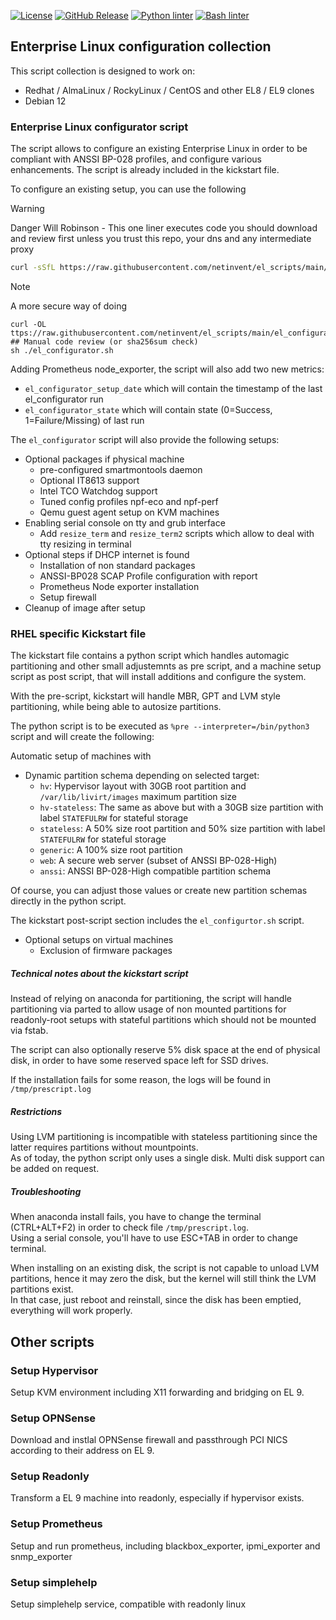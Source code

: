 [![License](https://img.shields.io/badge/License-BSD%203--Clause-blue.svg)](https://opensource.org/licenses/BSD-3-Clause)
[![GitHub Release](https://img.shields.io/github/release/netinvent/el_scripts.svg?label=Latest)](https://github.com/netinvent/el_scripts/releases/latest)
[![Python linter](https://github.com/netinvent/el_scripts/actions/workflows/pylint.yml/badge.svg)](https://github.com/netinvent/el_scripts/actions/workflows/pylint.yml)
[![Bash linter](https://github.com/netinvent/el_scripts/actions/workflows/shellcheck.yml/badge.svg)](https://github.com/netinvent/el_scripts/actions/workflows/shellcheck.yml)


## Enterprise Linux configuration collection

This script collection is designed to work on:
- Redhat / AlmaLinux / RockyLinux / CentOS and other EL8 / EL9 clones
- Debian 12


### Enterprise Linux configurator script

The script allows to configure an existing Enterprise Linux in order to be compliant with ANSSI BP-028 profiles, and configure various enhancements. The script is already included in the kickstart file.

To configure an existing setup, you can use the following  
>[!WARNING]
>Danger Will Robinson - This one liner executes code you should download and review first unless you trust this repo, your dns and any intermediate proxy
```sh
curl -sSfL https://raw.githubusercontent.com/netinvent/el_scripts/main/el_configurator.sh | sh -
```

>[!NOTE]
>A more secure way of doing
```
curl -OL ttps://raw.githubusercontent.com/netinvent/el_scripts/main/el_configurator.sh
## Manual code review (or sha256sum check)
sh ./el_configurator.sh
```


Adding Prometheus node_exporter, the script will also add two new metrics:
- `el_configurator_setup_date` which will contain the timestamp of the last el_configurator run
- `el_configurator_state` which will contain state (0=Success, 1=Failure/Missing) of last run

The `el_configurator` script will also provide the following setups:

- Optional packages if physical machine
    - pre-configured smartmontools daemon
    - Optional IT8613 support
    - Intel TCO Watchdog support
    - Tuned config profiles npf-eco and npf-perf
    - Qemu guest agent setup on KVM machines
- Enabling serial console on tty and grub interface
    - Add `resize_term` and `resize_term2` scripts which allow to deal with tty resizing in terminal
- Optional steps if DHCP internet is found
    - Installation of non standard packages
    - ANSSI-BP028 SCAP Profile configuration with report
    - Prometheus Node exporter installation
    - Setup firewall
- Cleanup of image after setup


### RHEL specific Kickstart file

The kickstart file contains a python script which handles automagic partitioning and other small adjustemnts as pre script, and a machine setup script as post script, that will install additions and configure the system.  

With the pre-script, kickstart will handle MBR, GPT and LVM style partitioning, while being able to autosize partitions.  

The python script is to be executed as `%pre --interpreter=/bin/python3` script and will create the following:

Automatic setup of machines with

- Dynamic partition schema depending on selected target:
  - `hv`: Hypervisor layout with 30GB root partition and `/var/lib/livirt/images` maximum partition size
  - `hv-stateless`: The same as above but with a 30GB size partition with label `STATEFULRW` for stateful storage
  - `stateless`: A 50% size root partition and 50% size partition with label `STATEFULRW` for stateful storage
  - `generic`: A 100% size root partition
  - `web`: A secure web server (subset of ANSSI BP-028-High)
  - `anssi`: ANSSI BP-028-High compatible partition schema

Of course, you can adjust those values or create new partition schemas directly in the python script.

The kickstart post-script section includes the `el_configurtor.sh` script.

- Optional setups on virtual machines
    - Exclusion of firmware packages


##### Technical notes about the kickstart script

Instead of relying on anaconda for partitioning, the script will handle partitioning via parted to allow usage of non mounted partitions for readonly-root setups with stateful partitions which should not be mounted via fstab.

The script can also optionally reserve 5% disk space at the end of physical disk, in order to have some reserved space left for SSD drives.

If the installation fails for some reason, the logs will be found in `/tmp/prescript.log`

##### Restrictions

Using LVM partitioning is incompatible with stateless partitioning since the latter requires partitions without mountpoints.  
As of today, the python script only uses a single disk. Multi disk support can be added on request.

##### Troubleshooting

When anaconda install fails, you have to change the terminal (CTRL+ALT+F2) in order to check file `/tmp/prescript.log`.  
Using a serial console, you'll have to use ESC+TAB in order to change terminal.

When installing on an existing disk, the script is not capable to unload LVM partitions, hence it may zero the disk, but the kernel will still think the LVM partitions exist.  
In that case, just reboot and reinstall, since the disk has been emptied, everything will work properly.

## Other scripts

### Setup Hypervisor

Setup KVM environment including X11 forwarding and bridging on EL 9.

### Setup OPNSense

Download and instlal OPNSense firewall and passthrough PCI NICS according to their address on EL 9.

### Setup Readonly

Transform a EL 9 machine into readonly, especially if hypervisor exists.

### Setup Prometheus

Setup and run prometheus, including blackbox_exporter, ipmi_exporter and snmp_exporter

### Setup simplehelp

Setup simplehelp service, compatible with readonly linux
